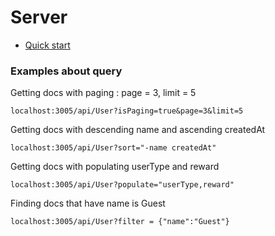 # Server

 - [Quick start](./README.md#Examples-about-query)

### Examples about query

Getting docs with paging : page = 3, limit = 5
```
localhost:3005/api/User?isPaging=true&page=3&limit=5
```
Getting docs with descending name and ascending createdAt
```
localhost:3005/api/User?sort="-name createdAt"
```
Getting docs with populating userType and reward
```
localhost:3005/api/User?populate="userType,reward"
```
Finding docs that have name is Guest

```
localhost:3005/api/User?filter = {"name":"Guest"}
```
 
